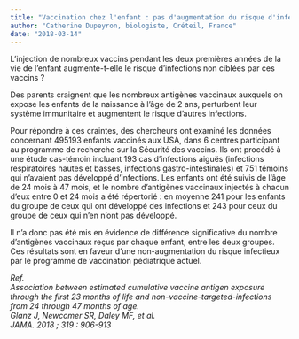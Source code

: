 ```yaml
---
title: "Vaccination chez l'enfant : pas d'augmentation du risque d'infections"
author: "Catherine Dupeyron, biologiste, Créteil, France"
date: "2018-03-14"
---
```


<div class="teaser"><p>L’injection de nombreux vaccins pendant les deux premières années de la vie de l’enfant augmente-t-elle le risque d’infections non ciblées par ces vaccins ?</p></div>

Des parents craignent que les nombreux antigènes vaccinaux auxquels on expose les enfants de la naissance à l’âge de 2 ans, perturbent leur système immunitaire et augmentent le risque d’autres infections.

Pour répondre à ces craintes, des chercheurs ont examiné les données concernant 495193 enfants vaccinés aux USA, dans 6 centres participant au programme de recherche sur la Sécurité des vaccins. Ils ont procédé à une étude cas-témoin incluant 193 cas d’infections aiguës (infections respiratoires hautes et basses, infections gastro-intestinales) et 751 témoins qui n’avaient pas développé d’infections. Les enfants ont été suivis de l’âge de 24 mois à 47 mois, et le nombre d’antigènes vaccinaux injectés à chacun d’eux entre 0 et 24 mois a été répertorié : en moyenne 241 pour les enfants du groupe de ceux qui ont développé des infections et 243 pour ceux du groupe de ceux qui n’en n’ont pas développé.

Il n’a donc pas été mis en évidence de différence significative du nombre d’antigènes vaccinaux reçus par chaque enfant, entre les deux groupes.  
Ces résultats sont en faveur d’une non-augmentation du risque infectieux par le programme de vaccination pédiatrique actuel.

*Ref.  
Association between estimated cumulative vaccine antigen exposure through the first 23 months of life and non-vaccine-targeted-infections from 24 through 47 months of age.  
Glanz J, Newcomer SR, Daley MF, et al.  
JAMA. 2018 ; 319 : 906-913*
